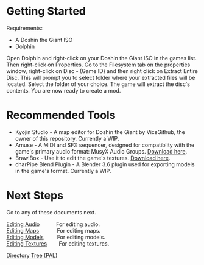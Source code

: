 # Getting Started
Requirements:
* A Doshin the Giant ISO
* Dolphin

Open Dolphin and right-click on your Doshin the Giant ISO in the games list. Then right-click on Properties. Go to the Filesystem tab on the properties window, right-click on Disc - (Game ID) and then right click on Extract Entire Disc. This will prompt you to select folder where your extracted files will be located. Select the folder of your choice. The game will extract the disc's contents. You are now ready to create a mod.

# Recommended Tools
* Kyojin Studio - A map editor for Doshin the Giant by VicsGithub, the owner of this repository. Currently a WIP.
* Amuse - A MIDI and SFX sequencer, designed for compatiblity with the game's primary audio format: MusyX Audio Groups. [Download here](https://github.com/AxioDL/amuse/releases/download/v1.15/amuse-2018_09_08-win64.zip).
* BrawlBox - Use it to edit the game's textures. [Download here](https://github.com/libertyernie/brawltools/releases/download/v0.78_h1/BrawlBox.v0.78.Hotfix.1.exe).
* charPipe Blend Plugin - A Blender 3.6 plugin used for exporting models in the game's format. Currently a WIP.

# Next Steps
Go to any of these documents next.<br>

[Editing Audio](Editing_Audio.md)&nbsp;&nbsp;&nbsp;&nbsp;&nbsp;&nbsp;&nbsp;&nbsp;&nbsp;&nbsp;&nbsp;For editing audio.<br>
[Editing Maps](Editing_Maps.md)&nbsp;&nbsp;&nbsp;&nbsp;&nbsp;&nbsp;&nbsp;&nbsp;&nbsp;&nbsp;&nbsp;&nbsp;For editing maps.<br>
[Editing Models](Editing_Models.md)&nbsp;&nbsp;&nbsp;&nbsp;&nbsp;&nbsp;&nbsp;&nbsp;&nbsp;For editing models.<br>
[Editing Textures](Editing_Textures.md)&nbsp;&nbsp;&nbsp;&nbsp;&nbsp;&nbsp;&nbsp;&nbsp;For editing textures.

[Directory Tree (PAL)](Misc/Directory_Tree_(PAL).txt)
